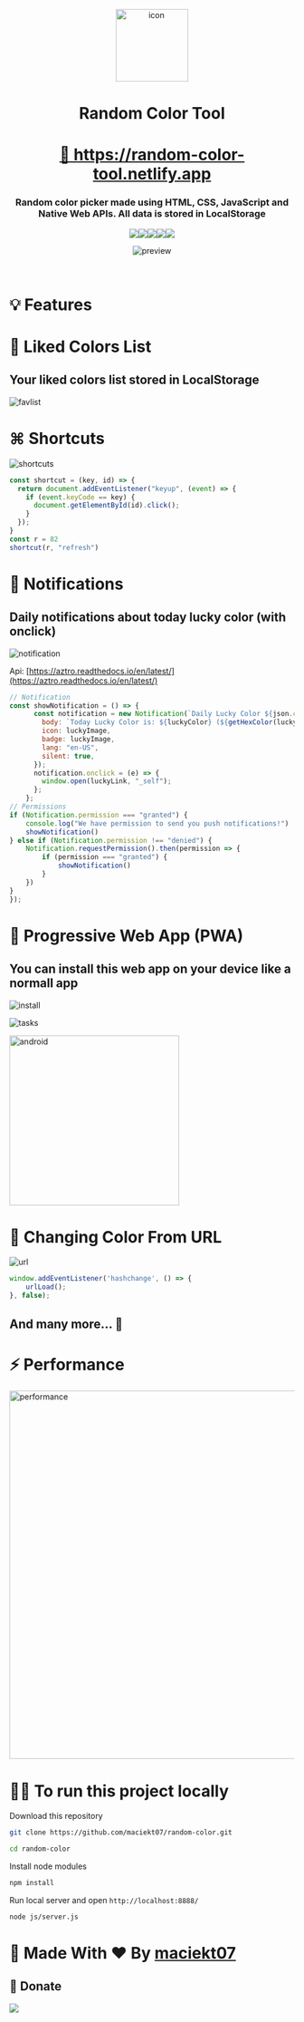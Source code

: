 <br><br>
<p align="center">
<img alt="icon" width="128px" src="https://raw.githubusercontent.com/maciekt07/random-color/main/img/iconLight.png"></img>
</p>
<h1 align="center">Random Color Tool</h1>
<h1 align="center"><a href="https://random-color-tool.netlify.app">🔗 https://random-color-tool.netlify.app</a></h1>
<h3 align="center">Random color picker made using HTML, CSS, JavaScript and Native Web APIs. All data is stored in LocalStorage</h3>


<div align="center">
<a href="https://app.netlify.com/sites/random-color-tool/deploys"><img src="https://api.netlify.com/api/v1/badges/6173ec8f-e9f6-471a-86e6-71210349ffe3/deploy-status"></a><img src="https://img.shields.io/github/languages/code-size/maciekt07/random-color?color=blue&style=flat-square)"><img src="https://img.shields.io/github/languages/top/maciekt07/random-color?color=blue&style=flat-square)"><img src="https://img.shields.io/github/last-commit/maciekt07/random-color?color=blue&style=flat-square)"><img src="https://img.shields.io/github/license/maciekt07/random-color?color=blue&style=flat-square)">
</div>






<p align="center">
<img alt="preview" src="https://raw.githubusercontent.com/maciekkoks/random-colors/main/img/preview.png"></img>
</p
<br><br>


# 💡 Features


# 💜 Liked Colors List

## Your liked colors list stored in LocalStorage

![favlist](https://raw.githubusercontent.com/maciekt07/random-color/main/img/favslist.png)

# ⌘ Shortcuts
![shortcuts](https://raw.githubusercontent.com/maciekkoks/random-colors/main/img/shortcuts.png)

``` js
const shortcut = (key, id) => {
  return document.addEventListener("keyup", (event) => {
    if (event.keyCode == key) {
      document.getElementById(id).click();
    }
  });
}
const r = 82
shortcut(r, "refresh")
```

# 🔔 Notifications

## Daily notifications about today lucky color (with onclick)

![notification](https://raw.githubusercontent.com/maciekt07/random-color/main/img/notification.png)

Api: [https://aztro.readthedocs.io/en/latest/](https://aztro.readthedocs.io/en/latest/)

``` js
// Notification
const showNotification = () => {
      const notification = new Notification(`Daily Lucky Color ${json.current_date}`, {
        body: `Today Lucky Color is: ${luckyColor} (${getHexColor(luckyColorHTML)})\r\nMood: ${json.mood}`,
        icon: luckyImage,
        badge: luckyImage,
        lang: "en-US",
        silent: true,
      });
      notification.onclick = (e) => {
        window.open(luckyLink, "_self");
      };
    };
// Permissions
if (Notification.permission === "granted") {
    console.log("We have permission to send you push notifications!")
    showNotification()
} else if (Notification.permission !== "denied") {
    Notification.requestPermission().then(permission => {
        if (permission === "granted") {
            showNotification()
        }
    })
}
});
 ```

# 📱 Progressive Web App (PWA)
## You can install this web app on your device like a normall app

![install](https://raw.githubusercontent.com/maciekt07/random-color/main/img/installation.png)

![tasks](https://raw.githubusercontent.com/maciekt07/random-color/main/img/tasks.png)

<img width="300px" alt="android" src="https://raw.githubusercontent.com/maciekt07/random-color/main/img/androidapp.jpg">

# 🔗 Changing Color From URL
![url](https://raw.githubusercontent.com/maciekt07/random-color/main/img/link.png)

``` js
window.addEventListener('hashchange', () => {
    urlLoad();
}, false);
```

## And many more... 👀

# ⚡ Performance
<img width="650px" alt="performance" src="https://raw.githubusercontent.com/maciekt07/random-color/main/img/Performance.png">

# 👨‍💻 To run this project locally

Download this repository

```bash
git clone https://github.com/maciekt07/random-color.git
```

```bash
cd random-color
```

Install node modules

```bash
npm install
```

Run local server and open ``http://localhost:8888/``

```bash
node js/server.js
```



# 💌 Made With ❤ By [maciekt07](https://github.com/maciekt07)

## 💸 Donate
<a href="https://www.buymeacoffee.com/maciekt07" target="_blank">
 <img src="https://img.buymeacoffee.com/button-api/?text=Buy me a coffee&emoji=&slug=maciekt07&button_colour=1a1b27&font_colour=ffffff&font_family=Lato&outline_colour=ffffff&coffee_colour=FFDD00"></a>
</a>
